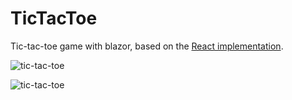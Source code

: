 # TicTacToe

Tic-tac-toe game with blazor, based on the [React implementation](https://beta.reactjs.org/learn/tutorial-tic-tac-toe).

![tic-tac-toe](https://user-images.githubusercontent.com/43586181/210721531-de6cdf2b-f98f-4eb7-b5ff-4c9de194f8f2.gif)

![tic-tac-toe](https://user-images.githubusercontent.com/43586181/210760380-556b453a-5cad-4552-bd16-53b0d640139f.gif)

